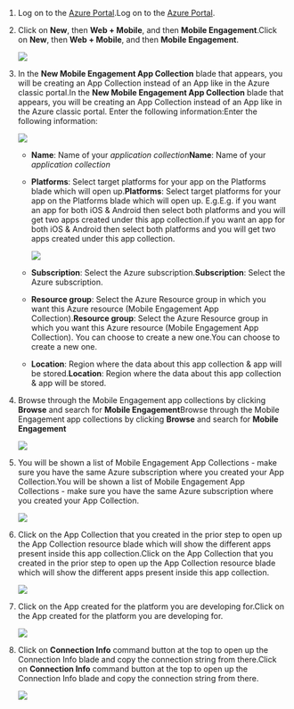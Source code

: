 
1. <span data-ttu-id="c7d80-101">Log on to the [Azure Portal](https://portal.azure.com).</span><span class="sxs-lookup"><span data-stu-id="c7d80-101">Log on to the [Azure Portal](https://portal.azure.com).</span></span>
2. <span data-ttu-id="c7d80-102">Click on **New**, then **Web + Mobile**, and then **Mobile Engagement**.</span><span class="sxs-lookup"><span data-stu-id="c7d80-102">Click on **New**, then **Web + Mobile**, and then **Mobile Engagement**.</span></span>
   
    ![](https://docstestmedia1.blob.core.windows.net/azure-media/includes/media/mobile-engagement-create-app-in-portal-new/browse-azme-extension.png)
3. <span data-ttu-id="c7d80-103">In the **New Mobile Engagement App Collection** blade that appears, you will be creating an App Collection instead of an App like in the Azure classic portal.</span><span class="sxs-lookup"><span data-stu-id="c7d80-103">In the **New Mobile Engagement App Collection** blade that appears, you will be creating an App Collection instead of an App like in the Azure classic portal.</span></span> <span data-ttu-id="c7d80-104">Enter the following information:</span><span class="sxs-lookup"><span data-stu-id="c7d80-104">Enter the following information:</span></span>
   
    ![](https://docstestmedia1.blob.core.windows.net/azure-media/includes/media/mobile-engagement-create-app-in-portal-new/new-azme-app.png)
   
   * <span data-ttu-id="c7d80-105">**Name**: Name of your *application collection*</span><span class="sxs-lookup"><span data-stu-id="c7d80-105">**Name**: Name of your *application collection*</span></span> 
   * <span data-ttu-id="c7d80-106">**Platforms**: Select target platforms for your app on the Platforms blade which will open up.</span><span class="sxs-lookup"><span data-stu-id="c7d80-106">**Platforms**: Select target platforms for your app on the Platforms blade which will open up.</span></span> <span data-ttu-id="c7d80-107">E.g.</span><span class="sxs-lookup"><span data-stu-id="c7d80-107">E.g.</span></span> <span data-ttu-id="c7d80-108">if you want an app for both iOS & Android then select both platforms and you will get two apps created under this app collection.</span><span class="sxs-lookup"><span data-stu-id="c7d80-108">if you want an app for both iOS & Android then select both platforms and you will get two apps created under this app collection.</span></span> 
     
      ![](https://docstestmedia1.blob.core.windows.net/azure-media/includes/media/mobile-engagement-create-app-in-portal-new/choose-platform.png)
   * <span data-ttu-id="c7d80-109">**Subscription**: Select the Azure subscription.</span><span class="sxs-lookup"><span data-stu-id="c7d80-109">**Subscription**: Select the Azure subscription.</span></span> 
   * <span data-ttu-id="c7d80-110">**Resource group**: Select the Azure Resource group in which you want this Azure resource (Mobile Engagement App Collection).</span><span class="sxs-lookup"><span data-stu-id="c7d80-110">**Resource group**: Select the Azure Resource group in which you want this Azure resource (Mobile Engagement App Collection).</span></span> <span data-ttu-id="c7d80-111">You can choose to create a new one.</span><span class="sxs-lookup"><span data-stu-id="c7d80-111">You can choose to create a new one.</span></span>  
   * <span data-ttu-id="c7d80-112">**Location**: Region where the data about this app collection & app will be stored.</span><span class="sxs-lookup"><span data-stu-id="c7d80-112">**Location**: Region where the data about this app collection & app will be stored.</span></span>
4. <span data-ttu-id="c7d80-113">Browse through the Mobile Engagement app collections by clicking **Browse** and search for **Mobile Engagement**</span><span class="sxs-lookup"><span data-stu-id="c7d80-113">Browse through the Mobile Engagement app collections by clicking **Browse** and search for **Mobile Engagement**</span></span>
   
    ![](https://docstestmedia1.blob.core.windows.net/azure-media/includes/media/mobile-engagement-create-app-in-portal-new/browse-mobile-engagement-menu.png)
5. <span data-ttu-id="c7d80-114">You will be shown a list of Mobile Engagement App Collections - make sure you have the same Azure subscription where you created your App Collection.</span><span class="sxs-lookup"><span data-stu-id="c7d80-114">You will be shown a list of Mobile Engagement App Collections - make sure you have the same Azure subscription where you created your App Collection.</span></span>
   
    ![](https://docstestmedia1.blob.core.windows.net/azure-media/includes/media/mobile-engagement-create-app-in-portal-new/browse-mobile-engagement.png)
6. <span data-ttu-id="c7d80-115">Click on the App Collection that you created in the prior step to open up the App Collection resource blade which will show the different apps present inside this app collection.</span><span class="sxs-lookup"><span data-stu-id="c7d80-115">Click on the App Collection that you created in the prior step to open up the App Collection resource blade which will show the different apps present inside this app collection.</span></span> 
   
    ![](https://docstestmedia1.blob.core.windows.net/azure-media/includes/media/mobile-engagement-create-app-in-portal-new/mobile-engagement-app-collection.png)
7. <span data-ttu-id="c7d80-116">Click on the App created for the platform you are developing for.</span><span class="sxs-lookup"><span data-stu-id="c7d80-116">Click on the App created for the platform you are developing for.</span></span> 
   
    ![](https://docstestmedia1.blob.core.windows.net/azure-media/includes/media/mobile-engagement-create-app-in-portal-new/mobile-engagement-app.png)
8. <span data-ttu-id="c7d80-117">Click on **Connection Info** command button at the top to open up the Connection Info blade and copy the connection string from there.</span><span class="sxs-lookup"><span data-stu-id="c7d80-117">Click on **Connection Info** command button at the top to open up the Connection Info blade and copy the connection string from there.</span></span> 
   
    ![](https://docstestmedia1.blob.core.windows.net/azure-media/includes/media/mobile-engagement-create-app-in-portal-new/app-connection-info.png)










